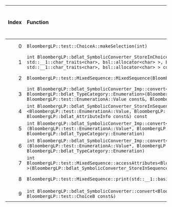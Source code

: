 |   Index | Function                                                                                                                                                                                                                                                                                                                                                     |   Difference in number of lines |   Function size difference in bytes | Disassembly                                                |   Number of lines in `assume` build |   Number of bytes in `assume` build |   Number of lines in `none` build |   Number of bytes in `none` build |
|--------:|:-------------------------------------------------------------------------------------------------------------------------------------------------------------------------------------------------------------------------------------------------------------------------------------------------------------------------------------------------------------|--------------------------------:|------------------------------------:|:-----------------------------------------------------------|------------------------------------:|------------------------------------:|----------------------------------:|----------------------------------:|
|       0 | `BloombergLP::test::ChoiceA::makeSelection(int)`                                                                                                                                                                                                                                                                                                             |                               5 |                                   0 | [Assumed](0.assume.s), [Ignored](0.none.s), [Diff](0.diff) |                                 288 |                             4256544 |                               288 |                           4256640 |
|       1 | `int BloombergLP::bdlat_SymbolicConverter_StoreInChoice<BloombergLP::test::ChoiceA>::operator()<bsl::basic_string<char, std::__1::char_traits<char>, bsl::allocator<char> >, BloombergLP::bdlat_SelectionInfo>(bsl::basic_string<char, std::__1::char_traits<char>, bsl::allocator<char> > const&, BloombergLP::bdlat_SelectionInfo const&) const`           |                               3 |                                   0 | [Assumed](1.assume.s), [Ignored](1.none.s), [Diff](1.diff) |                                 320 |                             4261168 |                               320 |                           4261088 |
|       2 | `BloombergLP::test::MixedSequence::MixedSequence(BloombergLP::bslma::Allocator*)`                                                                                                                                                                                                                                                                            |                               2 |                                   0 | [Assumed](2.assume.s), [Ignored](2.none.s), [Diff](2.diff) |                                 576 |                             4254800 |                               576 |                           4254896 |
|       3 | `int BloombergLP::bdlat_SymbolicConverter_Imp::convert<BloombergLP::test::CustomizedA, BloombergLP::test::EnumerationA::Value, BloombergLP::bdlat_TypeCategory::Enumeration>(BloombergLP::test::CustomizedA*, BloombergLP::bdlat_TypeCategory::CustomizedType, BloombergLP::test::EnumerationA::Value const&, BloombergLP::bdlat_TypeCategory::Enumeration)` |                              -6 |                                 -16 | [Assumed](3.assume.s), [Ignored](3.none.s), [Diff](3.diff) |                                 336 |                             4262064 |                               352 |                           4261984 |
|       4 | `int BloombergLP::bdlat_SymbolicConverter_StoreInSequence<BloombergLP::test::MixedSequence>::operator()<BloombergLP::test::EnumerationA::Value, BloombergLP::bdlat_AttributeInfo>(BloombergLP::test::EnumerationA::Value const&, BloombergLP::bdlat_AttributeInfo const&) const`                                                                             |                              -6 |                                 -16 | [Assumed](4.assume.s), [Ignored](4.none.s), [Diff](4.diff) |                                 304 |                             4259936 |                               320 |                           4259744 |
|       5 | `int BloombergLP::bdlat_SymbolicConverter_Imp::convert<BloombergLP::test::EnumerationA::Value, BloombergLP::test::EnumerationA::Value>(BloombergLP::test::EnumerationA::Value*, BloombergLP::bdlat_TypeCategory::Enumeration, BloombergLP::test::EnumerationA::Value const&, BloombergLP::bdlat_TypeCategory::Enumeration)`                                  |                              -8 |                                 -32 | [Assumed](5.assume.s), [Ignored](5.none.s), [Diff](5.diff) |                                 448 |                             4262400 |                               480 |                           4262336 |
|       6 | `int BloombergLP::bdlat_SymbolicConverter_Imp::convert<BloombergLP::test::EnumerationA::Value, BloombergLP::test::EnumerationB::Value>(BloombergLP::test::EnumerationA::Value*, BloombergLP::bdlat_TypeCategory::Enumeration, BloombergLP::test::EnumerationB::Value const&, BloombergLP::bdlat_TypeCategory::Enumeration)`                                  |                              -8 |                                 -32 | [Assumed](6.assume.s), [Ignored](6.none.s), [Diff](6.diff) |                                 448 |                             4263968 |                               480 |                           4263936 |
|       7 | `int BloombergLP::test::MixedSequence::accessAttributes<BloombergLP::bdlat_SymbolicConverter_StoreInSequence<BloombergLP::test::MixedSequence> >(BloombergLP::bdlat_SymbolicConverter_StoreInSequence<BloombergLP::test::MixedSequence>&) const`                                                                                                             |                             -15 |                                 -48 | [Assumed](7.assume.s), [Ignored](7.none.s), [Diff](7.diff) |                                 336 |                             4259120 |                               384 |                           4259072 |
|       8 | `BloombergLP::test::MixedSequence::print(std::__1::basic_ostream<char, std::__1::char_traits<char> >&, int, int) const`                                                                                                                                                                                                                                      |                             -16 |                                 -64 | [Assumed](8.assume.s), [Ignored](8.none.s), [Diff](8.diff) |                                1312 |                             4213280 |                              1376 |                           4213280 |
|       9 | `int BloombergLP::bdlat_SymbolicConverter::convert<BloombergLP::test::ChoiceA, BloombergLP::test::ChoiceB>(BloombergLP::test::ChoiceA*, BloombergLP::test::ChoiceB const&)`                                                                                                                                                                                  |                             -16 |                                 -64 | [Assumed](9.assume.s), [Ignored](9.none.s), [Diff](9.diff) |                                 224 |                             4256832 |                               288 |                           4256928 |